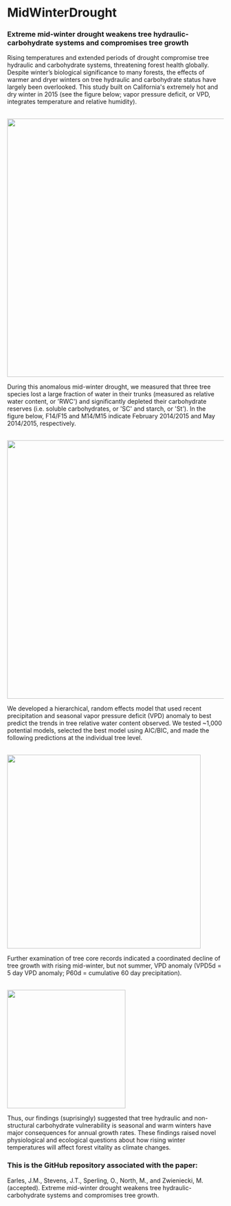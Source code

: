 # MidWinterDrought

### Extreme mid-winter drought weakens tree hydraulic-carbohydrate systems and compromises tree growth

Rising temperatures and extended periods of drought compromise tree hydraulic and carbohydrate systems, threatening forest health globally. Despite winter’s biological significance to many forests, the effects of warmer and dryer winters on tree hydraulic and carbohydrate status have largely been overlooked. This study built on California's extremely hot and dry winter in 2015 (see the figure below; vapor pressure deficit, or VPD, integrates temperature and relative humidity).


<br><a href="url"><img src="https://github.com/masonearles/MidWinterDrought/blob/master/imgs_readme/MWD_Fig1.png" width = 600></a></br>

During this anomalous mid-winter drought, we measured that three tree species lost a large fraction of water in their trunks (measured as relative water content, or 'RWC') and significantly depleted their carbohydrate reserves (i.e. soluble carbohydrates, or 'SC' and starch, or 'St'). In the figure below, F14/F15 and M14/M15 indicate February 2014/2015 and May 2014/2015, respectively.

<br><a href="url"><img src="https://github.com/masonearles/MidWinterDrought/blob/master/imgs_readme/MWD_Fig2.png" width = 600></a></br>

We developed a hierarchical, random effects model that used recent precipitation and seasonal vapor pressure deficit (VPD) anomaly to best predict the trends in tree relative water content observed. We tested ~1,000 potential models, selected the best model using AIC/BIC, and made the following predictions at the individual tree level.  

<br><a href="url"><img src="https://github.com/masonearles/MidWinterDrought/blob/master/imgs_readme/MWD_Fig3.png" width = 450></a></br>

Further examination of tree core records indicated a coordinated decline of tree growth with rising mid-winter, but not summer, VPD anomaly (VPD5d = 5 day VPD anomaly; P60d = cumulative 60 day precipitation). 

<br><a href="url"><img src="https://github.com/masonearles/MidWinterDrought/blob/master/imgs_readme/MWD_Fig4.png" width = 275></a></br>

Thus, our findings (suprisingly) suggested that tree hydraulic and non-structural carbohydrate vulnerability is seasonal and warm winters have major consequences for annual growth rates. These findings raised novel physiological and ecological questions about how rising winter temperatures will affect forest vitality as climate changes.

### This is the GitHub repository associated with the paper:

Earles, J.M., Stevens, J.T., Sperling, O., North, M., and Zwieniecki, M. (accepted). Extreme mid-winter drought weakens tree hydraulic-carbohydrate systems and compromises tree growth.
